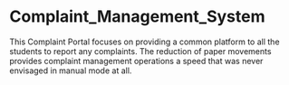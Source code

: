 # Complaint_Management_System
This Complaint Portal focuses on providing a common platform to all the students to report any complaints. The reduction of paper movements provides complaint management operations a speed that was never envisaged in manual mode at all.
